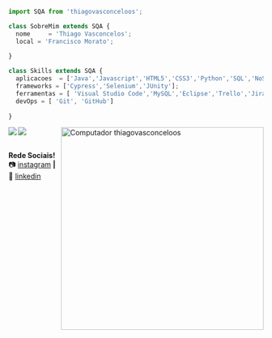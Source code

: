 ```js
import SQA from 'thiagovasconceloos';

class SobreMim extends SQA {
  nome     = 'Thiago Vasconcelos';
  local = 'Francisco Morato';
  
}

class Skills extends SQA {
  aplicacoes  = ['Java','Javascript','HTML5','CSS3','Python','SQL','NoSQL'];
  frameworks = ['Cypress','Selenium','JUnity'];
  ferramentas = [ 'Visual Studio Code','MySQL','Eclipse','Trello','Jira'];
  devOps = [ 'Git', 'GitHub']
  
}
```

<img align="left" src="https://github-readme-stats.vercel.app/api?username=thiagovasconceloos&show_icons=true&locale=pt-br&layout=compact&hide_border=true&theme=default">
<img align="center"
    src="https://github-readme-stats.vercel.app/api/top-langs?username=thiagovasconceloos&show_icons=truetrue&locale=pt-br&layout=compact&hide_border=true&theme=default">    

<img src="https://raw.githubusercontent.com/MicaelliMedeiros/micaellimedeiros/master/image/computer-illustration.png" min-width="400px" max-width="400px" width="400px" align="right" alt="Computador thiagovasconceloos">



[instagram]: https://www.instagram.com/otvasconcelos/
[linkedin]: https://www.linkedin.com/in/https://www.linkedin.com/in/thiago-vasconcelos-0843b3127/


<br><strong>Rede Sociais!</strong> <br>
📷 [instagram][instagram] **|** 
👔 [linkedin][linkedin]

